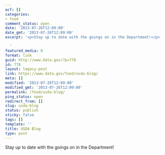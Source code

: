 ```yaml
---
acf: []
categories:
- food
comment_status: open
date: '2013-07-26T12:09:00'
date_gmt: '2013-07-26T12:09:00'
excerpt: '<p>Stay up to date with the goings on in the Department!</p>

  '
featured_media: 0
format: link
guid: http://www.data.gov/?p=778
id: 778
layout: legacy-post
link: https://www.data.gov/food/usda-blog/
meta: []
modified: '2013-07-26T12:09:00'
modified_gmt: '2013-07-26T12:09:00'
permalink: /food/usda-blog/
ping_status: open
redirect_from: []
slug: usda-blog
status: publish
sticky: false
tags: []
template: ''
title: USDA Blog
type: post
---
```

Stay up to date with the goings on in the Department!


